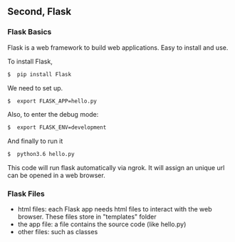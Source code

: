 ##  Second, Flask

### Flask Basics

Flask is a web framework to build web applications. Easy to install and use.

To install Flask, 
``` sh
$  pip install Flask
```
We need to set up.

``` sh
$  export FLASK_APP=hello.py
```
Also, to enter the debug mode:

``` sh
$  export FLASK_ENV=development
```
And finally to run it 

``` sh
$  python3.6 hello.py 
```
This code will run flask automatically via ngrok. It will assign an unique url can be opened in a web browser.

### Flask Files

* html files: each Flask app needs html files to interact with the web browser. These files store in "templates" folder
* the app file: a file contains the source code (like hello.py)
* other files: such as classes
